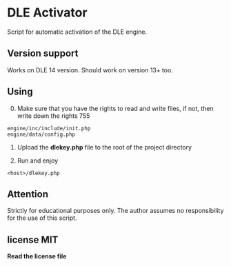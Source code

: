 # DLE Activator
Script for automatic activation of the DLE engine.

## Version support

Works on DLE 14 version.
Should work on version 13+ too.

## Using 

0. Make sure that you have the rights to read and write files, if not, then write down the rights 755

  ```
  engine/inc/include/init.php
  engine/data/config.php
  
  ```

1. Upload the **dlekey.php** file to the root of the project directory

3. Run and enjoy

  ```
  <host>/dlekey.php
  ```
  
## Attention
  Strictly for educational purposes only. The author assumes no responsibility for the use of this script.

## license MIT 
**Read the license file**
